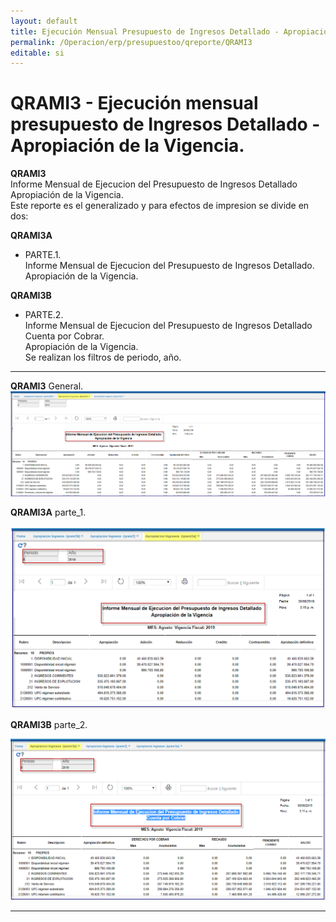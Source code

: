 ```yaml
---
layout: default
title: Ejecución Mensual Presupuesto de Ingresos Detallado - Apropiación de la Vigencia    
permalink: /Operacion/erp/presupuestoo/qreporte/QRAMI3  
editable: si
---
```


# QRAMI3 - Ejecución mensual presupuesto de Ingresos Detallado -Apropiación de la Vigencia.   


**QRAMI3**  
Informe Mensual de Ejecucion del Presupuesto de Ingresos Detallado  
Apropiación de la Vigencia.  
Este reporte es el generalizado y para efectos de impresion se divide en dos:  

**QRAMI3A**   
* PARTE.1.  
Informe Mensual de Ejecucion del Presupuesto de Ingresos Detallado.  
Apropiación de la Vigencia.  


**QRAMI3B**  
* PARTE.2.  
Informe Mensual de Ejecucion del Presupuesto de Ingresos Detallado  
Cuenta por Cobrar.  
Apropiación de la Vigencia.  
Se realizan los filtros de periodo, año.  
**********

**QRAMI3**  General.  
![](qrami311.png)	

**QRAMI3A**   parte_1.

![](QRAMI3A.png)	

**QRAMI3B**   parte_2.

![](QRAMI3B.png)	


****




